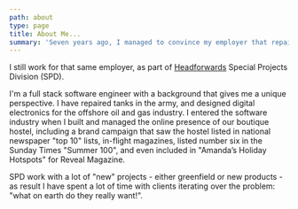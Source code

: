 ```yaml
---
path: about
type: page
title: About Me...
summary: 'Seven years ago, I managed to convince my employer that repairing tanks and making beds were transferable skills appropriate for a software business.'
---
```

I still work for that same employer, as part of [Headforwards](https://headforwards.com) Special Projects Division (SPD).

I'm a full stack software engineer with a background that gives me a unique perspective.
I have repaired tanks in the army, and designed digital electronics for the offshore oil and gas industry.
I entered the software industry when I built and managed the online presence of our boutique hostel, 
including a brand campaign that saw the hostel listed in national newspaper "top 10" lists, in-flight 
magazines, listed number six in the Sunday Times "Summer 100", and even included in "Amanda’s Holiday Hotspots" for Reveal Magazine.

SPD work with a lot of "new" projects - either greenfield or new products - as result I have spent a 
lot of time with clients iterating over the problem: "what on earth do they really want!".
